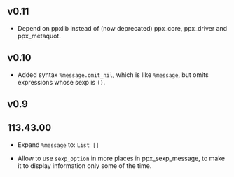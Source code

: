 ## v0.11

- Depend on ppxlib instead of (now deprecated) ppx\_core, ppx\_driver and
  ppx\_metaquot.

## v0.10

- Added syntax `%message.omit_nil`, which is like `%message`, but omits
  expressions whose sexp is `()`.

## v0.9

## 113.43.00

- Expand `%message` to: `List []`

- Allow to use `sexp_option` in more places in ppx\_sexp\_message, to make it
  to display information only some of the time.
